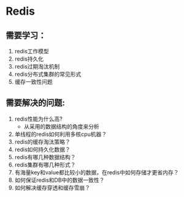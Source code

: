 # Redis
## 需要学习：
1. redis工作模型
2. redis持久化
3. redis过期淘汰机制
4. redis分布式集群的常见形式
5. 缓存一致性问题

## 需要解决的问题:
1. redis性能为什么高?
   - 从采用的数据结构的角度来分析
2. 单线程的redis如何利用多核cpu机器？
3. redis的缓存淘汰策略？
4. redis如何持久化数据？
5. redis有哪几种数据结构？
6. redis集群有哪几种形式？
7. 有海量key和value都比较小的数据，在redis中如何存储才更省内存？
8. 如何保证redis和DB中的数据一致性？
9.  如何解决缓存穿透和缓存雪崩？